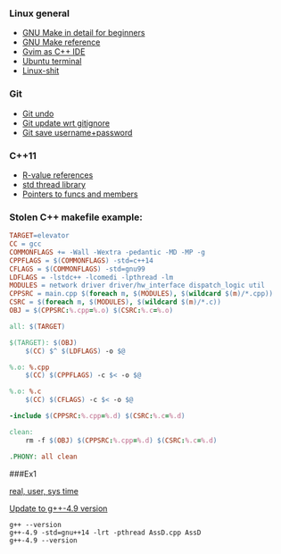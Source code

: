 ### Linux general
- [GNU Make in detail for beginners](http://opensourceforu.com/2012/06/gnu-make-in-detail-for-beginners/)
- [GNU Make reference](http://www.gnu.org/software/make/manual/make.html)
- [Gvim as C++ IDE](http://stackoverflow.com/a/24156/4432988)
- [Ubuntu terminal](https://help.ubuntu.com/community/UsingTheTerminal)
- [Linux-shit](https://www.quora.com/I-am-shifting-from-Windows-to-Linux-What-are-some-explanations-for-Linux-as-I-am-new-to-it/answer/Paul-Reiber?srid=uhnDj)

### Git
- [Git undo](https://github.com/blog/2019-how-to-undo-almost-anything-with-git)
- [Git update wrt gitignore](http://stackoverflow.com/a/19095988)
- [Git save username+password](http://stackoverflow.com/a/17979600)


### C++11
- [R-value references](http://thbecker.net/articles/rvalue_references/section_01.html)
- [std thread library](http://en.cppreference.com/w/cpp/thread)
- [Pointers to funcs and members](http://en.cppreference.com/w/cpp/language/pointer)

### Stolen C++ makefile example:

```makefile
TARGET=elevator
CC = gcc
COMMONFLAGS += -Wall -Wextra -pedantic -MD -MP -g
CPPFLAGS = $(COMMONFLAGS) -std=c++14
CFLAGS = $(COMMONFLAGS) -std=gnu99
LDFLAGS = -lstdc++ -lcomedi -lpthread -lm
MODULES = network driver driver/hw_interface dispatch_logic util
CPPSRC = main.cpp $(foreach m, $(MODULES), $(wildcard $(m)/*.cpp))
CSRC = $(foreach m, $(MODULES), $(wildcard $(m)/*.c))
OBJ = $(CPPSRC:%.cpp=%.o) $(CSRC:%.c=%.o)

all: $(TARGET)

$(TARGET): $(OBJ)
	$(CC) $^ $(LDFLAGS) -o $@

%.o: %.cpp
	$(CC) $(CPPFLAGS) -c $< -o $@

%.o: %.c
	$(CC) $(CFLAGS) -c $< -o $@

-include $(CPPSRC:%.cpp=%.d) $(CSRC:%.c=%.d)

clean:
	rm -f $(OBJ) $(CPPSRC:%.cpp=%.d) $(CSRC:%.c=%.d)

.PHONY: all clean
```


###Ex1

[real, user, sys time](http://stackoverflow.com/a/556411)

[Update to g++-4.9 version](http://superuser.com/a/796621)

```
g++ --version
g++-4.9 -std=gnu++14 -lrt -pthread AssD.cpp AssD
g++-4.9 --version
```
